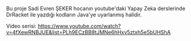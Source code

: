 Bu proje Sadi Evren ŞEKER hocanın youtube'daki Yapay Zeka derslerinde DrRacket ile yazdığı kodların Java'ye uyarlanmış halidir.

Video serisi: https://www.youtube.com/watch?v=4fXewRNBJUE&list=PLh9ECzBB8tJMNe6hHxv5ztxh5e5bUHShA
